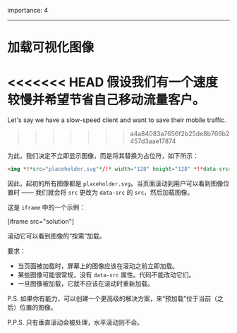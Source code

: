 importance: 4

---

# 加载可视化图像

<<<<<<< HEAD
假设我们有一个速度较慢并希望节省自己移动流量客户。
=======
Let's say we have a slow-speed client and want to save their mobile traffic.
>>>>>>> a4a84083a7656f2b25de8b766b2457d3aae17874

为此，我们决定不立即显示图像，而是将其替换为占位符，如下所示：

```html
<img *!*src="placeholder.svg"*/!* width="128" height="128" *!*data-src="real.jpg"*/!*>
```

因此，起初的所有图像都是 `placeholder.svg`。当页面滚动到用户可以看到图像位置时 —— 我们就会将 `src` 更改为 `data-src` 的 `src`，然后加载图像。

这是 `iframe` 中的一个示例：

[iframe src="solution"]

滚动它可以看到图像的“按需”加载。

要求：
- 当页面被加载时，屏幕上的图像应该在滚动之前立即加载。
- 某些图像可能很常规，没有 `data-src` 属性。代码不能改动它们。
- 一旦图像被加载，它就不应该在滚动时重新加载。

P.S. 如果你有能力，可以创建一个更高级的解决方案，来“预加载”位于当前（之后）位置的图像。

P.P.S. 只有垂直滚动会被处理，水平滚动则不会。
